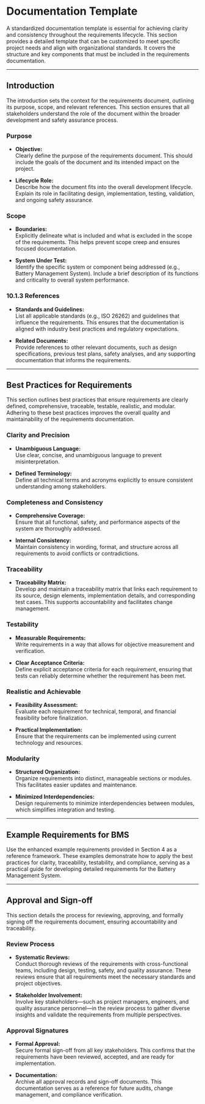 # Documentation Template

A standardized documentation template is essential for achieving clarity and consistency throughout the requirements lifecycle. This section provides a detailed template that can be customized to meet specific project needs and align with organizational standards. It covers the structure and key components that must be included in the requirements documentation.

---

## Introduction

The introduction sets the context for the requirements document, outlining its purpose, scope, and relevant references. This section ensures that all stakeholders understand the role of the document within the broader development and safety assurance process.

### Purpose

- **Objective:**  
  Clearly define the purpose of the requirements document. This should include the goals of the document and its intended impact on the project.
  
- **Lifecycle Role:**  
  Describe how the document fits into the overall development lifecycle. Explain its role in facilitating design, implementation, testing, validation, and ongoing safety assurance.

### Scope

- **Boundaries:**  
  Explicitly delineate what is included and what is excluded in the scope of the requirements. This helps prevent scope creep and ensures focused documentation.
  
- **System Under Test:**  
  Identify the specific system or component being addressed (e.g., Battery Management System). Include a brief description of its functions and criticality to overall system performance.

### 10.1.3 References

- **Standards and Guidelines:**  
  List all applicable standards (e.g., ISO 26262) and guidelines that influence the requirements. This ensures that the documentation is aligned with industry best practices and regulatory expectations.
  
- **Related Documents:**  
  Provide references to other relevant documents, such as design specifications, previous test plans, safety analyses, and any supporting documentation that informs the requirements.

---

## Best Practices for Requirements

This section outlines best practices that ensure requirements are clearly defined, comprehensive, traceable, testable, realistic, and modular. Adhering to these best practices improves the overall quality and maintainability of the requirements documentation.

### Clarity and Precision

- **Unambiguous Language:**  
  Use clear, concise, and unambiguous language to prevent misinterpretation.
  
- **Defined Terminology:**  
  Define all technical terms and acronyms explicitly to ensure consistent understanding among stakeholders.

### Completeness and Consistency

- **Comprehensive Coverage:**  
  Ensure that all functional, safety, and performance aspects of the system are thoroughly addressed.
  
- **Internal Consistency:**  
  Maintain consistency in wording, format, and structure across all requirements to avoid conflicts or contradictions.

### Traceability

- **Traceability Matrix:**  
  Develop and maintain a traceability matrix that links each requirement to its source, design elements, implementation details, and corresponding test cases. This supports accountability and facilitates change management.

### Testability

- **Measurable Requirements:**  
  Write requirements in a way that allows for objective measurement and verification.
  
- **Clear Acceptance Criteria:**  
  Define explicit acceptance criteria for each requirement, ensuring that tests can reliably determine whether the requirement has been met.

###  Realistic and Achievable

- **Feasibility Assessment:**  
  Evaluate each requirement for technical, temporal, and financial feasibility before finalization.
  
- **Practical Implementation:**  
  Ensure that the requirements can be implemented using current technology and resources.

### Modularity

- **Structured Organization:**  
  Organize requirements into distinct, manageable sections or modules. This facilitates easier updates and maintenance.
  
- **Minimized Interdependencies:**  
  Design requirements to minimize interdependencies between modules, which simplifies integration and testing.

---

## Example Requirements for BMS

Use the enhanced example requirements provided in Section 4 as a reference framework. These examples demonstrate how to apply the best practices for clarity, traceability, testability, and compliance, serving as a practical guide for developing detailed requirements for the Battery Management System.

---

## Approval and Sign-off

This section details the process for reviewing, approving, and formally signing off the requirements document, ensuring accountability and traceability.

### Review Process

- **Systematic Reviews:**  
  Conduct thorough reviews of the requirements with cross-functional teams, including design, testing, safety, and quality assurance. These reviews ensure that all requirements meet the necessary standards and project objectives.
  
- **Stakeholder Involvement:**  
  Involve key stakeholders—such as project managers, engineers, and quality assurance personnel—in the review process to gather diverse insights and validate the requirements from multiple perspectives.

###  Approval Signatures

- **Formal Approval:**  
  Secure formal sign-off from all key stakeholders. This confirms that the requirements have been reviewed, accepted, and are ready for implementation.
  
- **Documentation:**  
  Archive all approval records and sign-off documents. This documentation serves as a reference for future audits, change management, and compliance verification.
